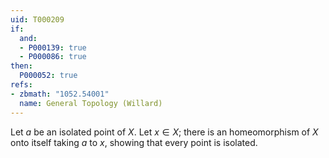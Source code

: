```yaml
---
uid: T000209
if:
  and:
  - P000139: true
  - P000086: true
then:
  P000052: true
refs:
- zbmath: "1052.54001"
  name: General Topology (Willard)
---
```


Let $a$ be an isolated point of $X$. Let $x\in X$; there is an homeomorphism of $X$ onto itself taking $a$ to $x$, showing that every point is isolated.
